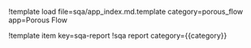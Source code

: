 !template load file=sqa/app_index.md.template category=porous_flow app=Porous Flow

!template item key=sqa-report
!sqa report category={{category}}
